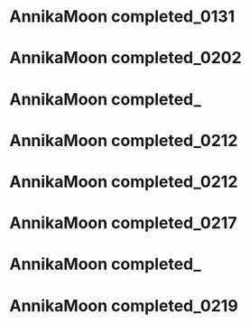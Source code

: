
# AnnikaMoon   completed_0131
# AnnikaMoon   completed_0202
# AnnikaMoon   completed_
# AnnikaMoon   completed_0212
# AnnikaMoon   completed_0212
# AnnikaMoon   completed_0217
# AnnikaMoon   completed_
# AnnikaMoon   completed_0219

